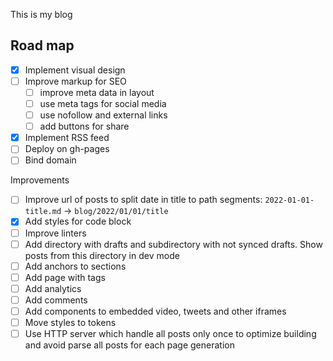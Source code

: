 This is my blog

## Road map

- [x] Implement visual design
- [ ] Improve markup for SEO
	- [ ] improve meta data in layout
	- [ ] use meta tags for social media
	- [ ] use nofollow and external links
	- [ ] add buttons for share
- [x] Implement RSS feed
- [ ] Deploy on gh-pages
- [ ] Bind domain

Improvements
- [ ] Improve url of posts to split date in title to path segments: `2022-01-01-title.md` -> `blog/2022/01/01/title`
- [x] Add styles for code block
- [ ] Improve linters
- [ ] Add directory with drafts and subdirectory with not synced drafts. Show posts from this directory in dev mode
- [ ] Add anchors to sections
- [ ] Add page with tags
- [ ] Add analytics
- [ ] Add comments
- [ ] Add components to embedded video, tweets and other iframes
- [ ] Move styles to tokens
- [ ] Use HTTP server which handle all posts only once to optimize building and avoid parse all posts for each page generation